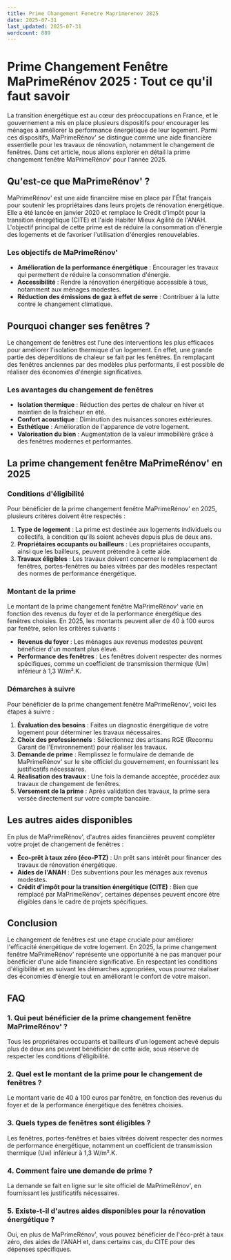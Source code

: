 ```yaml
---
title: Prime Changement Fenetre Maprimerenov 2025
date: 2025-07-31
last_updated: 2025-07-31
wordcount: 889
---
```


# Prime Changement Fenêtre MaPrimeRénov 2025 : Tout ce qu'il faut savoir

La transition énergétique est au cœur des préoccupations en France, et le gouvernement a mis en place plusieurs dispositifs pour encourager les ménages à améliorer la performance énergétique de leur logement. Parmi ces dispositifs, MaPrimeRénov' se distingue comme une aide financière essentielle pour les travaux de rénovation, notamment le changement de fenêtres. Dans cet article, nous allons explorer en détail la prime changement fenêtre MaPrimeRénov' pour l'année 2025.

## Qu'est-ce que MaPrimeRénov' ?

MaPrimeRénov' est une aide financière mise en place par l'État français pour soutenir les propriétaires dans leurs projets de rénovation énergétique. Elle a été lancée en janvier 2020 et remplace le Crédit d'impôt pour la transition énergétique (CITE) et l'aide Habiter Mieux Agilité de l'ANAH. L'objectif principal de cette prime est de réduire la consommation d'énergie des logements et de favoriser l'utilisation d'énergies renouvelables.

### Les objectifs de MaPrimeRénov'

- **Amélioration de la performance énergétique** : Encourager les travaux qui permettent de réduire la consommation d'énergie.
- **Accessibilité** : Rendre la rénovation énergétique accessible à tous, notamment aux ménages modestes.
- **Réduction des émissions de gaz à effet de serre** : Contribuer à la lutte contre le changement climatique.

## Pourquoi changer ses fenêtres ?

Le changement de fenêtres est l'une des interventions les plus efficaces pour améliorer l'isolation thermique d'un logement. En effet, une grande partie des déperditions de chaleur se fait par les fenêtres. En remplaçant des fenêtres anciennes par des modèles plus performants, il est possible de réaliser des économies d'énergie significatives.

### Les avantages du changement de fenêtres

- **Isolation thermique** : Réduction des pertes de chaleur en hiver et maintien de la fraîcheur en été.
- **Confort acoustique** : Diminution des nuisances sonores extérieures.
- **Esthétique** : Amélioration de l'apparence de votre logement.
- **Valorisation du bien** : Augmentation de la valeur immobilière grâce à des fenêtres modernes et performantes.

## La prime changement fenêtre MaPrimeRénov' en 2025

### Conditions d'éligibilité

Pour bénéficier de la prime changement fenêtre MaPrimeRénov' en 2025, plusieurs critères doivent être respectés :

1. **Type de logement** : La prime est destinée aux logements individuels ou collectifs, à condition qu'ils soient achevés depuis plus de deux ans.
2. **Propriétaires occupants ou bailleurs** : Les propriétaires occupants, ainsi que les bailleurs, peuvent prétendre à cette aide.
3. **Travaux éligibles** : Les travaux doivent concerner le remplacement de fenêtres, portes-fenêtres ou baies vitrées par des modèles respectant des normes de performance énergétique.

### Montant de la prime

Le montant de la prime changement fenêtre MaPrimeRénov' varie en fonction des revenus du foyer et de la performance énergétique des fenêtres choisies. En 2025, les montants peuvent aller de 40 à 100 euros par fenêtre, selon les critères suivants :

- **Revenus du foyer** : Les ménages aux revenus modestes peuvent bénéficier d'un montant plus élevé.
- **Performance des fenêtres** : Les fenêtres doivent respecter des normes spécifiques, comme un coefficient de transmission thermique (Uw) inférieur à 1,3 W/m².K.

### Démarches à suivre

Pour bénéficier de la prime changement fenêtre MaPrimeRénov', voici les étapes à suivre :

1. **Évaluation des besoins** : Faites un diagnostic énergétique de votre logement pour déterminer les travaux nécessaires.
2. **Choix des professionnels** : Sélectionnez des artisans RGE (Reconnu Garant de l’Environnement) pour réaliser les travaux.
3. **Demande de prime** : Remplissez le formulaire de demande de MaPrimeRénov' sur le site officiel du gouvernement, en fournissant les justificatifs nécessaires.
4. **Réalisation des travaux** : Une fois la demande acceptée, procédez aux travaux de changement de fenêtres.
5. **Versement de la prime** : Après validation des travaux, la prime sera versée directement sur votre compte bancaire.

## Les autres aides disponibles

En plus de MaPrimeRénov', d'autres aides financières peuvent compléter votre projet de changement de fenêtres :

- **Éco-prêt à taux zéro (éco-PTZ)** : Un prêt sans intérêt pour financer des travaux de rénovation énergétique.
- **Aides de l'ANAH** : Des subventions pour les ménages aux revenus modestes.
- **Crédit d'impôt pour la transition énergétique (CITE)** : Bien que remplacé par MaPrimeRénov', certaines dépenses peuvent encore être éligibles dans le cadre de projets spécifiques.

## Conclusion

Le changement de fenêtres est une étape cruciale pour améliorer l'efficacité énergétique de votre logement. En 2025, la prime changement fenêtre MaPrimeRénov' représente une opportunité à ne pas manquer pour bénéficier d'une aide financière significative. En respectant les conditions d'éligibilité et en suivant les démarches appropriées, vous pourrez réaliser des économies d'énergie tout en améliorant le confort de votre maison.

## FAQ

### 1. Qui peut bénéficier de la prime changement fenêtre MaPrimeRénov' ?

Tous les propriétaires occupants et bailleurs d'un logement achevé depuis plus de deux ans peuvent bénéficier de cette aide, sous réserve de respecter les conditions d'éligibilité.

### 2. Quel est le montant de la prime pour le changement de fenêtres ?

Le montant varie de 40 à 100 euros par fenêtre, en fonction des revenus du foyer et de la performance énergétique des fenêtres choisies.

### 3. Quels types de fenêtres sont éligibles ?

Les fenêtres, portes-fenêtres et baies vitrées doivent respecter des normes de performance énergétique, notamment un coefficient de transmission thermique (Uw) inférieur à 1,3 W/m².K.

### 4. Comment faire une demande de prime ?

La demande se fait en ligne sur le site officiel de MaPrimeRénov', en fournissant les justificatifs nécessaires.

### 5. Existe-t-il d'autres aides disponibles pour la rénovation énergétique ?

Oui, en plus de MaPrimeRénov', vous pouvez bénéficier de l'éco-prêt à taux zéro, des aides de l'ANAH et, dans certains cas, du CITE pour des dépenses spécifiques.
